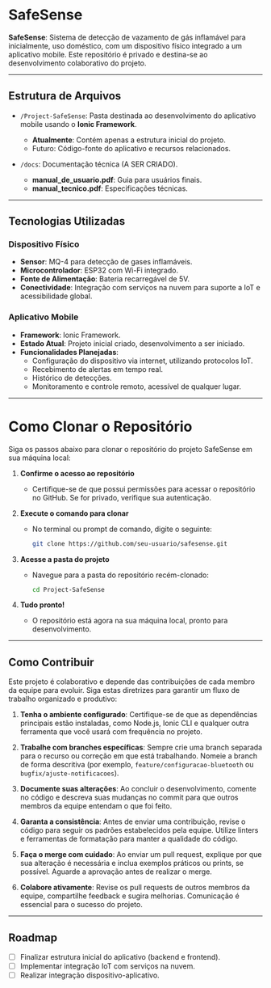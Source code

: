 # SafeSense

**SafeSense**: Sistema de detecção de vazamento de gás inflamável para inicialmente, uso doméstico, com um dispositivo físico integrado a um aplicativo mobile. Este repositório é privado e destina-se ao desenvolvimento colaborativo do projeto.

---

## Estrutura de Arquivos


- `/Project-SafeSense`: Pasta destinada ao desenvolvimento do aplicativo mobile usando o **Ionic Framework**.
  - **Atualmente**: Contém apenas a estrutura inicial do projeto.
  - Futuro: Código-fonte do aplicativo e recursos relacionados.

- `/docs`: Documentação técnica (A SER CRIADO).
  - **manual_de_usuario.pdf**: Guia para usuários finais.
  - **manual_tecnico.pdf**: Especificações técnicas.

---

## Tecnologias Utilizadas

### Dispositivo Físico
- **Sensor**: MQ-4 para detecção de gases inflamáveis.
- **Microcontrolador**: ESP32 com Wi-Fi integrado.
- **Fonte de Alimentação**: Bateria recarregável de 5V.
- **Conectividade**: Integração com serviços na nuvem para suporte a IoT e acessibilidade global.

### Aplicativo Mobile
- **Framework**: Ionic Framework.
- **Estado Atual**: Projeto inicial criado, desenvolvimento a ser iniciado.
- **Funcionalidades Planejadas**:
  - Configuração do dispositivo via internet, utilizando protocolos IoT.
  - Recebimento de alertas em tempo real.
  - Histórico de detecções.
  - Monitoramento e controle remoto, acessível de qualquer lugar.

---

# Como Clonar o Repositório

Siga os passos abaixo para clonar o repositório do projeto SafeSense em sua máquina local:

1. **Confirme o acesso ao repositório**
   - Certifique-se de que possui permissões para acessar o repositório no GitHub. Se for privado, verifique sua autenticação.

2. **Execute o comando para clonar**
   - No terminal ou prompt de comando, digite o seguinte:
     ```bash
     git clone https://github.com/seu-usuario/safesense.git
     ```

3. **Acesse a pasta do projeto**
   - Navegue para a pasta do repositório recém-clonado:
     ```bash
     cd Project-SafeSense
     ```

4. **Tudo pronto!**
   - O repositório está agora na sua máquina local, pronto para desenvolvimento.

---

## Como Contribuir

Este projeto é colaborativo e depende das contribuições de cada membro da equipe para evoluir. Siga estas diretrizes para garantir um fluxo de trabalho organizado e produtivo:

1. **Tenha o ambiente configurado**: Certifique-se de que as dependências principais estão instaladas, como Node.js, Ionic CLI e qualquer outra ferramenta que você usará com frequência no projeto.

2. **Trabalhe com branches específicas**: Sempre crie uma branch separada para o recurso ou correção em que está trabalhando. Nomeie a branch de forma descritiva (por exemplo, `feature/configuracao-bluetooth` ou `bugfix/ajuste-notificacoes`).

3. **Documente suas alterações**: Ao concluir o desenvolvimento, comente no código e descreva suas mudanças no commit para que outros membros da equipe entendam o que foi feito.

4. **Garanta a consistência**: Antes de enviar uma contribuição, revise o código para seguir os padrões estabelecidos pela equipe. Utilize linters e ferramentas de formatação para manter a qualidade do código.

5. **Faça o merge com cuidado**: Ao enviar um pull request, explique por que sua alteração é necessária e inclua exemplos práticos ou prints, se possível. Aguarde a aprovação antes de realizar o merge.

6. **Colabore ativamente**: Revise os pull requests de outros membros da equipe, compartilhe feedback e sugira melhorias. Comunicação é essencial para o sucesso do projeto.

---

## Roadmap
- [ ] Finalizar estrutura inicial do aplicativo (backend e frontend).
- [ ] Implementar integração IoT com serviços na nuvem.
- [ ] Realizar integração dispositivo-aplicativo.
